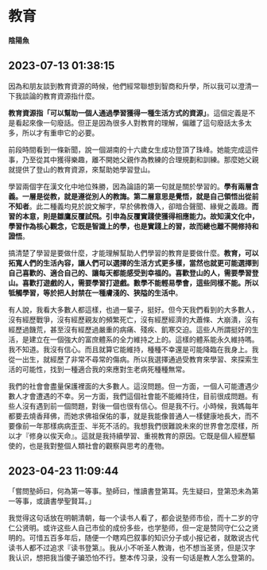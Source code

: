 # 教育

#### 陰陽魚

## 2023-07-13 01:38:15 

因為和朋友談到教育資源的時候，他們經常聯想到智商和升學，所以我可以澄清一下我談論的教育資源指什麼。

**教育資源指「可以幫助一個人通過學習獲得一種生活方式的資源」**。這個定義是不是看起來像一句廢話。但正是因為很多人對教育的理解，偏離了這句廢話太多太多，所以才有重申它的必要。

前段時間看到一條新聞，說一個湖南的十六歲女生成功登頂了珠峰。她能完成這件事，乃至從其中獲得樂趣，離不開她父親作為教練的合理規劃和訓練。那麼她父親就提供了登山的教育資源，來幫助她學習登山。

學習兩個字在漢文化中地位殊勝，因為論語的第一句就是關於學習的。**學有兩層含義。一層是從教，就是遵從別人的教誨。第二層意思是覺悟，就是自己領悟出從前不知者**。此二種義均見於說文解字，早於佛教傳入，卻暗合聲聞、緣覺之義趣。**而習的本意，則是雛鷹反覆試飛。引申為反覆實踐使獲得相應能力。故知漢文化中，學習作為核心觀念，它既是智識上的學，也是實踐上的習，故而總也離不開修持和證悟**。

搞清楚了學習是要做什麼，才能理解幫助人們學習的教育是要做什麼。**教育，可以拓寬人們的生活內容，讓人們可以選擇的生活方式更多樣，當然也就更可能選擇到自己喜歡的、適合自己的、讓每天都能感受到幸福的。喜歡登山的人，需要學習登山。喜歡打遊戲的人，需要學習打遊戲。數學不能輕易學會，這些同樣不能。所以牴觸學習，等於把人封禁在一種膚淺的、狹隘的生活中**。

有人說，我看大多數人都這樣，也過一輩子，挺好。但今天我們看到的大多數人，沒有經歷戰爭，沒有經歷親友的頻繁死亡，沒有經歷經濟的大蕭條、大崩潰，沒有經歷過饑荒，甚至沒有經歷過嚴重的病痛、殘疾、飢寒交迫。這些人所謂挺好的生活，是建立在一個強大的富庶體系的全力維持之上的。這樣的體系能永久維持嗎。我不知道。我沒有信心。而且就算它能維持，種種不幸還是可能降臨在我身上。我從一出生，就經歷了非常不尋常的傷病。所以我選擇通過受教育來學習、來探索生活的可能性，找到一種適合我的來應對生老病死種種無常。

我們的社會會盡量保護裡面的大多數人。這沒問題。但一方面，一個人可能遭遇少數人才會遭遇的不幸。另一方面，我們這個社會能不能維持住，目前很成問題。有些人沒有遇到前一個問題，對後一個也很有信心。但是我不行。小時候，我媽每年都要去燒香拜佛，而她求佛祖保佑的事，就是我能像普通人一樣健康地長大，而不要像前一年那樣病病歪歪、半死不活的。我想我們很難說未來的世界會怎麼樣，所以才『修身以俟天命』。這就是我持續學習、重視教育的原因。它既是個人經歷驅使的，也是我對整個人類社會的觀察與思考的產物。

## 2023-04-23 11:09:44

「嘗問塾師曰，何為第一等事。塾師曰，惟讀書登第耳。先生疑曰，登第恐未為第一等事，或讀書學聖賢耳。」

我觉得这句话放在明朝清朝，每一个读书人看了，都会说塾师市侩，而十二岁的守仁公贤明。或许这些人自己市侩的成份多些，也学塾师，但一定是赞同守仁公之贤明的。可惜五百多年后，随便一个瞎鸡巴叙事的知识分子或小报记者，就敢说古代读书人都不过追求『读书登第』。我从小不听圣人教诲，也不想当圣贤，但是汉字我认识，想把我当傻子骗恐怕不行。整本传习录，没有一句话是教人怎么登第的。